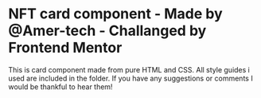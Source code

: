 # NFT card component - Made by @Amer-tech - Challanged by Frontend Mentor
This is card component made from pure HTML and CSS.
All style guides i used are included in the folder.
If you have any suggestions or comments I would be thankful to hear them!
